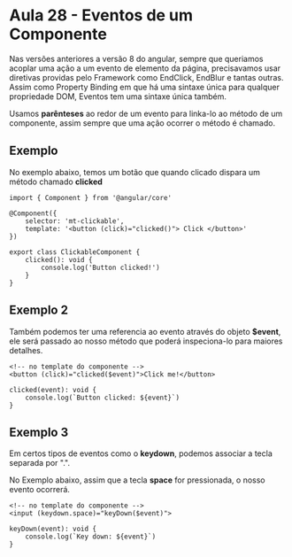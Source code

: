# Aula 28 - Eventos de um Componente

Nas versões anteriores a versão 8 do angular, sempre que queriamos acoplar uma ação a um evento de elemento da página, precisavamos usar diretivas providas pelo Framework como EndClick, EndBlur e tantas outras. Assim como Property Binding em que há uma sintaxe única para qualquer propriedade DOM, Eventos tem uma sintaxe única também.

Usamos **parênteses** ao redor de um evento para linka-lo ao método de um componente, assim sempre que uma ação ocorrer o método é chamado.

## Exemplo

No exemplo abaixo, temos um botão que quando clicado dispara um método chamado **clicked**

```
import { Component } from '@angular/core'

@Component({
    selector: 'mt-clickable',
    template: '<button (click)="clicked()"> Click </button>'
})

export class ClickableComponent {
    clicked(): void {
        console.log('Button clicked!')
    }
}
```

## Exemplo 2

Também podemos ter uma referencia ao evento através do objeto **$event**, ele será passado ao nosso método que poderá inspeciona-lo para maiores detalhes.

```
<!-- no template do componente -->
<button (click)="clicked($event)">Click me!</button>
```

```
clicked(event): void {
    console.log(`Button clicked: ${event}`)
}
```

## Exemplo 3

Em certos tipos de eventos como o **keydown**, podemos associar a tecla separada por ".".

No Exemplo abaixo, assim que a tecla **space** for pressionada, o nosso evento ocorrerá.

```
<!-- no template do componente -->
<input (keydown.space)="keyDown($event)">
```

```
keyDown(event): void {
    console.log(`Key down: ${event}`)
}
```
